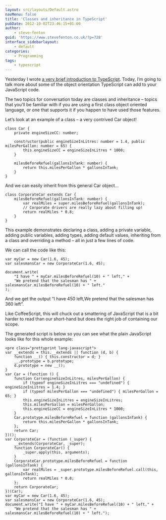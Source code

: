 ```yaml
---
layout: src/layouts/Default.astro
navMenu: false
title: 'Classes and inheritance in TypeScript'
pubDate: 2012-10-02T23:46:15+01:00
author:
    - steve-fenton
guid: 'https://www.stevefenton.co.uk/?p=728'
interface_sidebarlayout:
    - default
categories:
    - Programming
tags:
    - typescript
---
```


Yesterday I wrote [a very brief introduction to TypeScript](/2012/10/TypeScript-Adds-Static-Typing-To-JavaScript/). Today, I’m going to talk more about some of the object orientation TypeScript can add to your JavaScript code.

The two topics for conversation today are classes and inheritance – topics that you’ll be familiar with if you are using a first class object oriented language, or one that supports it if you happen to have used those features.

Let’s look at an example of a class – a very contrived Car object!

```
class Car {
    private engineSizeCC: number;
    
    constructor(public engineSizeInLitres: number = 1.4, public milesPerGallon: number = 65) {
        this.engineSizeCC = engineSizeInLitres * 1000;
    }
    
    milesBeforeRefuel(gallonsInTank: number) {
        return this.milesPerGallon * gallonsInTank;
    }
}
```
And we can easily inherit from this general Car object…

```
class CorporateCar extends Car {
    milesBeforeRefuel(gallonsInTank: number) {
        var realMiles = super.milesBeforeRefuel(gallonsInTank);
        // Corporate drivers are really lazy about filling up!
        return realMiles * 0.8;
    }
}
```
This example demonstrates declaring a class, adding a private variable, adding public variables, adding types, adding default values, inheriting from a class and overriding a method – all in just a few lines of code.

We can call the code like this:

```
var myCar = new Car(1.6, 45);
var salesmansCar = new CorporateCar(1.6, 45);

document.write(
    "I have " + myCar.milesBeforeRefuel(10) + " left," +
    "We pretend that the salesman has " + salesmansCar.milesBeforeRefuel(10) + " left."
);
```
And we get the output “I have 450 left,We pretend that the salesman has 360 left”.

Like CoffeeScript, this will chuck out a smattering of JavaScript that is a bit harder to read than our short-hand but does the right job of containing our scope.

The generated script is below so you can see what the plain JavaScript looks like for this whole example:

```
<pre class="prettyprint lang-javascript">
var __extends = this.__extends || function (d, b) {
    function __() { this.constructor = d; }
    __.prototype = b.prototype;
    d.prototype = new __();
}
var Car = (function () {
    function Car(engineSizeInLitres, milesPerGallon) {
        if (typeof engineSizeInLitres === "undefined") { engineSizeInLitres = 1.4; }
        if (typeof milesPerGallon === "undefined") { milesPerGallon = 65; }
        this.engineSizeInLitres = engineSizeInLitres;
        this.milesPerGallon = milesPerGallon;
        this.engineSizeCC = engineSizeInLitres * 1000;
    }
    Car.prototype.milesBeforeRefuel = function (gallonsInTank) {
        return this.milesPerGallon * gallonsInTank;
    };
    return Car;
})();
var CorporateCar = (function (_super) {
    __extends(CorporateCar, _super);
    function CorporateCar() {
        _super.apply(this, arguments);
    }
    CorporateCar.prototype.milesBeforeRefuel = function (gallonsInTank) {
        var realMiles = _super.prototype.milesBeforeRefuel.call(this, gallonsInTank);
        return realMiles * 0.8;
    };
    return CorporateCar;
})(Car);
var myCar = new Car(1.6, 45);
var salesmansCar = new CorporateCar(1.6, 45);
document.write("I have " + myCar.milesBeforeRefuel(10) + " left," +
    "We pretend that the salesman has " + salesmansCar.milesBeforeRefuel(10) + " left.");
```